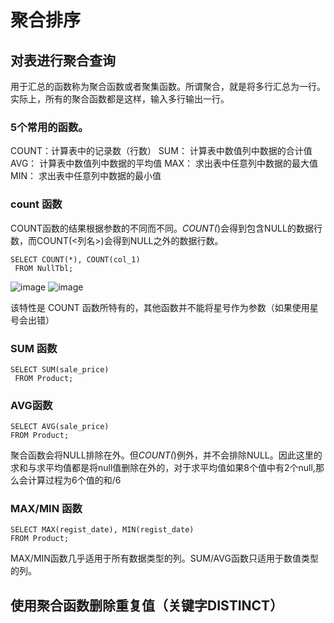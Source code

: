 # 聚合排序
## 对表进行聚合查询
用于汇总的函数称为聚合函数或者聚集函数。所谓聚合，就是将多行汇总为一行。实际上，所有的聚合函数都是这样，输入多行输出一行。
### 5个常用的函数。
COUNT：计算表中的记录数（行数）
SUM： 计算表中数值列中数据的合计值
AVG： 计算表中数值列中数据的平均值
MAX： 求出表中任意列中数据的最大值
MIN： 求出表中任意列中数据的最小值
### count 函数
COUNT函数的结果根据参数的不同而不同。*COUNT(*)会得到包含NULL的数据行数，而COUNT(<列名>)会得到NULL之外的数据行数。
```
SELECT COUNT(*), COUNT(col_1)
 FROM NullTbl;
 ```
![image](https://user-images.githubusercontent.com/80313358/114219079-cbea2600-999c-11eb-8aeb-7594fcd255ea.png)
![image](https://user-images.githubusercontent.com/80313358/114219288-09e74a00-999d-11eb-9c3f-c27df3def48a.png)

该特性是 COUNT 函数所特有的，其他函数并不能将星号作为参数（如果使用星号会出错）
### SUM 函数
```
SELECT SUM(sale_price) 
 FROM Product;
 ```
 ### AVG函数
 ```
 SELECT AVG(sale_price) 
 FROM Product;
 ```
 聚合函数会将NULL排除在外。但*COUNT(*)例外，并不会排除NULL。因此这里的求和与求平均值都是将null值删除在外的，对于求平均值如果8个值中有2个null,那么会计算过程为6个值的和/6
 ### MAX/MIN 函数
 ```
 SELECT MAX(regist_date), MIN(regist_date)
 FROM Product;
 ```
 MAX/MIN函数几乎适用于所有数据类型的列。SUM/AVG函数只适用于数值类型的列。
 ## 使用聚合函数删除重复值（关键字DISTINCT）
 
